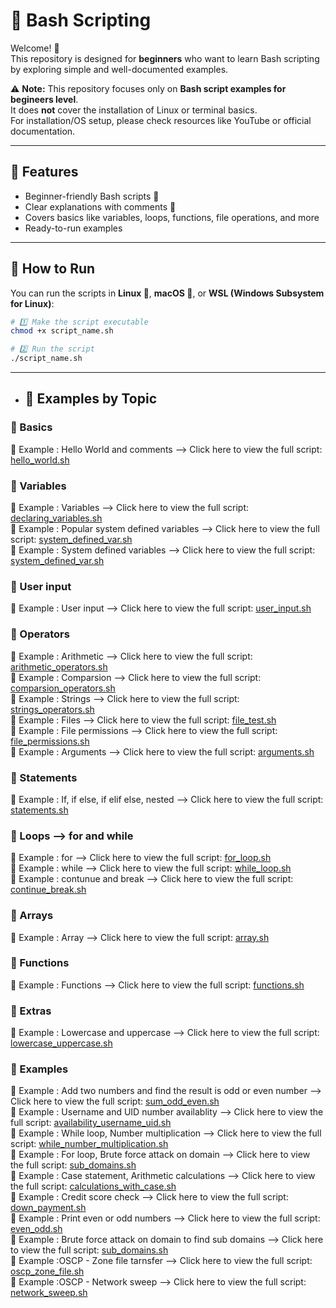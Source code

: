 # 🐚 Bash Scripting

Welcome! 🚀  
This repository is designed for **beginners** who want to learn Bash scripting by exploring simple and well-documented examples.  

⚠️ **Note:** This repository focuses only on **Bash script examples for begineers level**.  
It does **not** cover the installation of Linux or terminal basics.  
For installation/OS setup, please check resources like YouTube or official documentation.  

---

## 📌 Features
- Beginner-friendly Bash scripts 📝  
- Clear explanations with comments 🔰  
- Covers basics like variables, loops, functions, file operations, and more  
- Ready-to-run examples

---

## 🚀 How to Run

You can run the scripts in **Linux 🐧**, **macOS 🍎**, or **WSL (Windows Subsystem for Linux)**:

```bash
# 1️⃣ Make the script executable
chmod +x script_name.sh

# 2️⃣ Run the script
./script_name.sh

```
---
- ## 📂 Examples by Topic

### 🔰 Basics
📌 Example : Hello World and comments --> Click here to view the full script: [hello_world.sh](<hello_world.sh>)  

### 🔰 Variables 
📌 Example : Variables --> Click here to view the full script: [declaring_variables.sh](<declaring_variables.sh>)  
📌 Example : Popular system defined variables --> Click here to view the full script: [system_defined_var.sh](<system_defined_var.sh>)  
📌 Example : System defined variables --> Click here to view the full script: [system_defined_var.sh](<system_defined_var.sh>)  

### 🔰 User input
📌 Example : User input --> Click here to view the full script: [user_input.sh](<user_input.sh>)  


### 🔰 Operators
📌 Example : Arithmetic --> Click here to view the full script: [arithmetic_operators.sh](<arithmetic_operators.sh>)  
📌 Example : Comparsion --> Click here to view the full script: [comparsion_operators.sh](<comparsion_operators.sh>)  
📌 Example : Strings --> Click here to view the full script: [strings_operators.sh](<strings_operators.sh>)  
📌 Example : Files --> Click here to view the full script: [file_test.sh](<file_test.sh>)  
📌 Example : File permissions --> Click here to view the full script: [file_permissions.sh](<file_permissions.sh>)  
📌 Example : Arguments  --> Click here to view the full script: [arguments.sh](<arguments.sh>)  

### 🔰 Statements 
📌 Example : If, if else, if elif else, nested  --> Click here to view the full script: [statements.sh](<statements.sh>)  

### 🔰 Loops --> for and while  
📌 Example : for --> Click here to view the full script: [for_loop.sh](<for_loop.sh>)  
📌 Example : while --> Click here to view the full script: [while_loop.sh](<while_loop.sh>)  
📌 Example : contunue and break --> Click here to view the full script: [continue_break.sh](<continue_break.sh>)  

### 🔰 Arrays  
📌 Example : Array --> Click here to view the full script: [array.sh](<array.sh>) 

### 🔰 Functions  
📌 Example : Functions --> Click here to view the full script: [functions.sh](<functions.sh>) 

### 🔰 Extras  
📌 Example : Lowercase and uppercase --> Click here to view the full script: [lowercase_uppercase.sh](<lowercase_uppercase.sh>) 

### 🔰 Examples
📌 Example : Add two numbers and find the result is odd or even number --> Click here to view the full script: [sum_odd_even.sh](<sum_odd_even.sh>)  
📌 Example : Username and UID number availablity --> Click here to view the full script: [availability_username_uid.sh](<availability_username_uid.sh>)  
📌 Example : While loop,  Number multiplication --> Click here to view the full script: [while_number_multiplication.sh](<while_number_multiplication.sh>)  
📌 Example : For loop, Brute force attack on domain --> Click here to view the full script: [sub_domains.sh](<sub_domains.sh>)  
📌 Example : Case statement, Arithmetic calculations --> Click here to view the full script: [calculations_with_case.sh](<calculations_with_case.sh>)  
📌 Example : Credit score check --> Click here to view the full script: [down_payment.sh](<down_payment.sh>)  
📌 Example : Print even or odd numbers --> Click here to view the full script: [even_odd.sh](<even_odd.sh>)  
📌 Example : Brute force attack on domain to find sub domains --> Click here to view the full script: [sub_domains.sh](<sub_domains.sh>)  
📌 Example :OSCP - Zone file tarnsfer --> Click here to view the full script: [oscp_zone_file.sh](<oscp_zone_file.sh>)  
📌 Example :OSCP - Network sweep --> Click here to view the full script: [network_sweep.sh](<network_sweep.sh>) 


